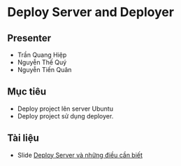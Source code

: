 # Deploy Server and Deployer

## Presenter
- Trần Quang Hiệp
- Nguyễn Thế Quý
- Nguyễn Tiến Quân

## Mục tiêu
- Deploy project lên server Ubuntu
- Deploy project sử dụng deployer.

## Tài liệu
- Slide [Deploy Server và những điều cần biết](https://docs.google.com/presentation/d/1HhzgZg_YUv0Nmb4PEFToevSRcNItMKa4VtQMYeReWcw/edit#slide=id.p)